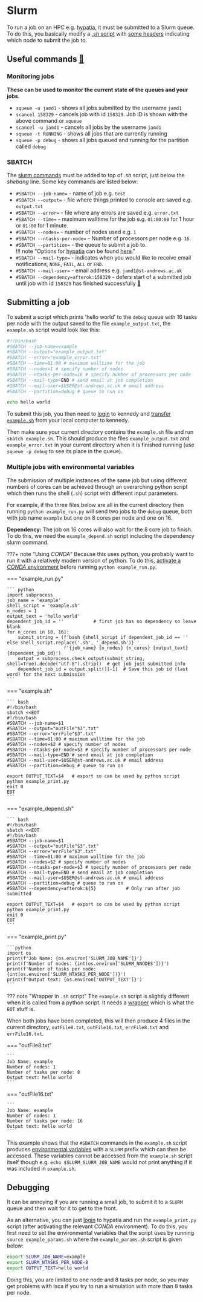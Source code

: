 # Slurm

To run a job on an HPC e.g. [hypatia](hypatia.md), it must be submitted to a Slurm queue. To do this, you basically
modify a [*.sh* script](shell_scripting.md) with [some headers](#sbatch) indicating which node to submit the job to.

## Useful commands [🔗](https://slurm.schedmd.com/pdfs/summary.pdf)  
### Monitoring jobs  
**These can be used to monitor the current state of the queues and your jobs.**

- `squeue -u jamd1` - shows all jobs submitted by the username `jamd1`  
- `scancel 158329` - cancels job with id `158329`. Job ID is shown with the above command or `squeue`  
- `scancel -u jamd1` - cancels all jobs by the username `jamd1`  
- `squeue -t RUNNING` - shows all jobs that are currently running  
- `squeue -p debug` - shows all jobs queued and running for the partition called `debug`  
### SBATCH
The [slurm commands](https://slurm.schedmd.com/sbatch.html) must be added to top of *.sh* script,
just below the *shebang* line. Some key commands are listed below:

- `#SBATCH --job-name=` - name of job e.g. `test`  
- `#SBATCH --output=` - file where things printed to console are saved e.g. `output.txt`  
- `#SBATCH --error=` - file where any errors are saved e.g. `error.txt`  
- `#SBATCH --time=` - maximum walltime for the job e.g. `01:00:00` for 1 hour or `01:00` for 1 minute.  
- `#SBATCH --nodes=` - number of nodes used e.g. `1`  
- `#SBATCH --ntasks-per-node=` - Number of processors per node e.g. `16`.
- `#SBATCH --partition=` - the queue to submit a job to. </br>
!!! note "Options for [hypatia](hypatia.md) can be found [here](https://www.st-andrews.ac.uk/high-performance-computing/help-and-contact/using/)."
- `#SBATCH --mail-type=` - indicates when you would like to receive email notifications, `NONE`, `FAIL`, `ALL` or `END`.  
- `#SBATCH --mail-user=` - email address e.g. `jamd1@st-andrews.ac.uk`  
- `#SBATCH --dependency=afterok:158329` - defers start of a submitted job until job with id `158329` 
has finished successfully [🔗](https://slurm.schedmd.com/sbatch.html#OPT_dependency)

## Submitting a job
To submit a script which prints 'hello world' to the `debug` queue with
16 tasks per node with the output saved to the file `example_output.txt`, the `example.sh` script would look like this:

```bash
#!/bin/bash
#SBATCH --job-name=example
#SBATCH --output="example_output.txt"
#SBATCH --error="example_error.txt"
#SBATCH --time=01:00 # maximum walltime for the job
#SBATCH --nodes=1 # specify number of nodes
#SBATCH --ntasks-per-node=16 # specify number of processors per node
#SBATCH --mail-type=END # send email at job completion
#SBATCH --mail-user=$USER@st-andrews.ac.uk # email address
#SBATCH --partition=debug # queue to run on

echo hello world
```

To submit this job, you then need to [login](kennedy.md#login) to kennedy and 
[transfer `example.sh`](kennedy.md#file-transfer) from your local computer to kennedy.

Then make sure your current directory contains the `example.sh` file and run `sbatch example.sh`. 
This should produce the files `example_output.txt` and `example_error.txt` in your current directory
when it is finished running (use `squeue -p debug` to see its place in the queue).

### Multiple jobs with environmental variables
The submission of multiple instances of the same job but using different numbers of cores can be achieved 
through an overarching python script which then runs the shell (`.sh`) script with different input 
parameters.

For example, if the three files below are all in the current directory then running `python example_run.py`
will send two jobs to the `debug` queue, both with job name `example` but one on 8 cores per node
and one on 16. 

**Dependency:** The job on 16 cores will also wait for the 8 core job to finish. To do this, 
we need the `example_depend.sh` script including the dependency slurm command.

???+ note "Using *CONDA*"
    Because this uses python, you probably want to run it with a relatively modern version of python.
    To do this, [activate a *CONDA* environment](kennedy.md#conda) before running `python example_run.py`.

=== "example_run.py"

    ``` python
    import subprocess
    job_name = 'example'
    shell_script = 'example.sh'
    n_nodes = 1
    output_text = 'hello world'
    dependent_job_id = ''           # first job has no dependency so leave blank
    for n_cores in [8, 16]:
        submit_string = (f'bash {shell_script if dependent_job_id == '' else shell_script.replace('.sh', '_depend.sh')} '
                         f'{job_name} {n_nodes} {n_cores} {output_text} {dependent_job_id}')
        output = subprocess.check_output(submit_string, shell=True).decode("utf-8").strip()  # get job just submitted info
        dependent_job_id = output.split()[-1]  # Save this job id (last word) for the next submission
    ```

=== "example.sh"

    ``` bash
    #!/bin/bash
    sbatch <<EOT
    #!/bin/bash
    #SBATCH --job-name=$1
    #SBATCH --output="outFile"$3".txt"
    #SBATCH --error="errFile"$3".txt"
    #SBATCH --time=01:00 # maximum walltime for the job
    #SBATCH --nodes=$2 # specify number of nodes
    #SBATCH --ntasks-per-node=$3 # specify number of processors per node
    #SBATCH --mail-type=END # send email at job completion
    #SBATCH --mail-user=$USER@st-andrews.ac.uk # email address
    #SBATCH --partition=debug # queue to run on

    export OUTPUT_TEXT=$4   # export so can be used by python script
    python example_print.py
    exit 0
    EOT
    ```

=== "example_depend.sh"

    ``` bash
    #!/bin/bash
    sbatch <<EOT
    #!/bin/bash
    #SBATCH --job-name=$1
    #SBATCH --output="outFile"$3".txt"
    #SBATCH --error="errFile"$3".txt"
    #SBATCH --time=01:00 # maximum walltime for the job
    #SBATCH --nodes=$2 # specify number of nodes
    #SBATCH --ntasks-per-node=$3 # specify number of processors per node
    #SBATCH --mail-type=END # send email at job completion
    #SBATCH --mail-user=$USER@st-andrews.ac.uk # email address
    #SBATCH --partition=debug # queue to run on
    #SBATCH --dependency=afterok:${5}           # Only run after job submitted

    export OUTPUT_TEXT=$4   # export so can be used by python script
    python example_print.py
    exit 0
    EOT
    ```

=== "example_print.py"

    ```python
    import os
    print(f'Job Name: {os.environ['SLURM_JOB_NAME']}')
    print(f'Number of nodes: {int(os.environ['SLURM_NNODES'])}')
    print(f'Number of tasks per node: {int(os.environ['SLURM_NTASKS_PER_NODE'])}')
    print(f'Output text: {os.environ['OUTPUT_TEXT']}')
    ```

??? note "Wrapper in `.sh` script"
    The `example.sh` script is slightly different when it is called from a python script.
    It needs a [wrapper](https://stackoverflow.com/questions/36279200/sbatch-pass-job-name-as-input-argument)
    which is what the `EOT` stuff is.

When both jobs have been completed, this will then produce 4 files in the current directory, 
`outFile8.txt`, `outFile16.txt`, `errFile8.txt` and `errFile16.txt`.

=== "outFile8.txt"

    ```
    Job Name: example
    Number of nodes: 1
    Number of tasks per node: 8
    Output text: hello world
    ```
=== "outFile16.txt"

    ```
    Job Name: example
    Number of nodes: 1
    Number of tasks per node: 16
    Output text: hello world
    ```

This example shows that the `#SBATCH` commands in the `example.sh` script produces 
[environmental variables](https://slurm.schedmd.com/sbatch.html#SECTION_OUTPUT-ENVIRONMENT-VARIABLES)
with a `SLURM` prefix which can then be accessed. These variables cannot be accessed from the `example.sh` script
itself though e.g. `echo $SLURM_SLURM_JOB_NAME` would not print anything if it was included in
`example.sh`.

## Debugging
It can be annoying if you are running a small job, to submit it to a `SLURM` queue and then wait for 
it to get to the front.

As an alternative, you can just [login](hypatia.md#login) to hypatia and run the `example_print.py` script
(after activating the relevant *CONDA* environment).
To do this, you first need to set the environmental variables that the script uses by running
`source example_params.sh` where the `example_params.sh` script is given below:

```bash
export SLURM_JOB_NAME=example
export SLURM_NTASKS_PER_NODE=8
export OUTPUT_TEXT=hello world
```

Doing this, you are limited to one node and 8 tasks per node, so you may get problems 
with Isca if you try to run a simulation with more than 8 tasks per node.